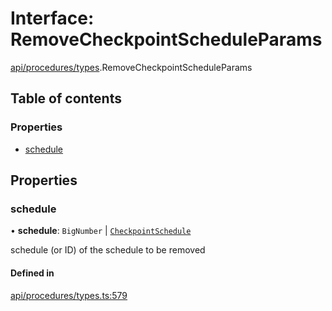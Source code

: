 # Interface: RemoveCheckpointScheduleParams

[api/procedures/types](../wiki/api.procedures.types).RemoveCheckpointScheduleParams

## Table of contents

### Properties

- [schedule](../wiki/api.procedures.types.RemoveCheckpointScheduleParams#schedule)

## Properties

### schedule

• **schedule**: `BigNumber` \| [`CheckpointSchedule`](../wiki/api.entities.CheckpointSchedule.CheckpointSchedule)

schedule (or ID) of the schedule to be removed

#### Defined in

[api/procedures/types.ts:579](https://github.com/PolymeshAssociation/polymesh-sdk/blob/31fdce23/src/api/procedures/types.ts#L579)
